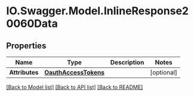 # IO.Swagger.Model.InlineResponse20060Data
## Properties

Name | Type | Description | Notes
------------ | ------------- | ------------- | -------------
**Attributes** | [**OauthAccessTokens**](OauthAccessTokens.md) |  | [optional] 

[[Back to Model list]](../README.md#documentation-for-models) [[Back to API list]](../README.md#documentation-for-api-endpoints) [[Back to README]](../README.md)

